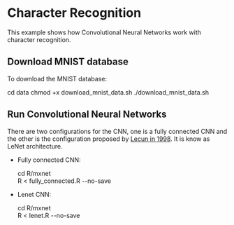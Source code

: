 # Character Recognition

This example shows how Convolutional Neural Networks work with character recognition.

## Download MNIST database

To download the MNIST database:

   cd data
   chmod +x download_mnist_data.sh
   ./download_mnist_data.sh

## Run Convolutional Neural Networks

There are two configurations for the CNN, one is a fully connected CNN and the other is the configuration proposed by [Lecun in 1998](http://yann.lecun.com/exdb/publis/pdf/lecun-98.pdf). It is know as LeNet architecture.

* Fully connected CNN:
    
    cd R/mxnet  
    R < fully_connected.R --no-save  

* Lenet CNN:

    cd R/mxnet  
    R < lenet.R --no-save  